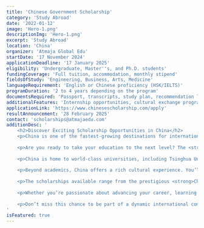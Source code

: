 ```yaml
---
title: 'Chinese Government Scholarship'
category: 'Study Abroad'
date: '2022-01-12'
image: 'Hero-1.png'
descriptionImg: 'Hero-1.png'
excerpt: 'Study Abroad'
location: 'China'
organizer: 'Atmaja Global Edu'
startDate: '17 November 2024'
applicationDeadline: '17 January 2025'
eligibility: 'Undergraduate, Master''s, and Ph.D. students'
fundingCoverage: 'Full tuition, accommodation, monthly stipend'
fieldsOfStudy: 'Engineering, Business, Arts, Medicine'
languageRequirement: 'English or Chinese proficiency (HSK/IELTS)'
programDuration: '2 to 4 years depending on the program'
documentsRequired: 'Passport, transcripts, study plan, recommendation letters'
additionalFeatures: 'Internship opportunities, cultural exchange programs'
applicationLink: 'https://www.chinesescholarship.com/apply'
resultAnnouncement: '28 February 2025'
contact: 'scholarships@atmajaedu.com'
additionDesc: '
    <h2>Discover Exciting Scholarship Opportunities in China</h2>
    <p>China is one of the fastest-growing destinations for international students, offering a unique blend of high-quality education and rich cultural experiences. With scholarship opportunities designed to attract students from all over the world, studying in China has never been more accessible.</p>
    
    <p>Are you ready to take your education to the next level? The <strong>Chinese Government Scholarship</strong> program provides full or partial tuition coverage, free accommodation, and a monthly stipend to help you focus on your academic and personal growth.</p>
    
    <p>China is home to world-class universities, including Tsinghua University, Peking University, and Fudan University, all of which are known for their cutting-edge facilities and top-tier faculty. By studying here, you’ll gain access to an education system that values innovation and prepares students for global challenges.</p>
    
    <p>Beyond academics, China offers a rich cultural experience. You’ll have the chance to explore its ancient history, iconic landmarks like the Great Wall and Forbidden City, and vibrant cities that combine tradition with modernity. It’s a journey that goes beyond the classroom.</p>
    
    <p>The scholarships available range from the prestigious <strong>Chinese Government Scholarship</strong> to various provincial and university-level grants. These programs are designed to cater to students pursuing undergraduate, master’s, and Ph.D. degrees in diverse fields such as engineering, business, arts, and medicine.</p>
    
    <p>Whether you’re passionate about advancing your career, learning Mandarin, or experiencing a new culture, studying in China offers unparalleled opportunities for personal and professional growth. Thousands of students from across the globe have already transformed their futures through these scholarships.</p>
    
    <p>Don’t miss this chance to be part of a dynamic international community. <strong>Start your application today</strong> and take the first step toward a brighter future. With the Chinese Government Scholarship, your dream of studying abroad is closer than ever.</p>
'
isFeatured: true
---
```


